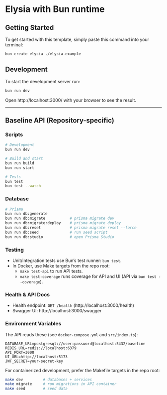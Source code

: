 # Elysia with Bun runtime

## Getting Started
To get started with this template, simply paste this command into your terminal:
```bash
bun create elysia ./elysia-example
```

## Development
To start the development server run:
```bash
bun run dev
```

Open http://localhost:3000/ with your browser to see the result.

---

## Baseline API (Repository-specific)

### Scripts

```bash
# Development
bun run dev

# Build and start
bun run build
bun run start

# Tests
bun test
bun test --watch
```

### Database

```bash
# Prisma
bun run db:generate
bun run db:migrate           # prisma migrate dev
bun run db:migrate:deploy    # prisma migrate deploy
bun run db:reset             # prisma migrate reset --force
bun run db:seed              # run seed script
bun run db:studio            # open Prisma Studio
```

### Testing

- Unit/integration tests use Bun’s test runner: `bun test`.
- In Docker, use Make targets from the repo root:
  - `make test-api` to run API tests.
  - `make test-coverage` runs coverage for API and UI (API via `bun test --coverage`).

### Health & API Docs

- Health endpoint: `GET /health` (http://localhost:3000/health)
- Swagger UI: http://localhost:3000/swagger

### Environment Variables

The API reads these (see `docker-compose.yml` and `src/index.ts`):

```env
DATABASE_URL=postgresql://user:password@localhost:5432/baseline
REDIS_URL=redis://localhost:6379
API_PORT=3000
UI_URL=http://localhost:5173
JWT_SECRET=your-secret-key
```

For containerized development, prefer the Makefile targets in the repo root:

```bash
make dev         # databases + services
make migrate     # run migrations in API container
make seed        # seed data